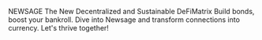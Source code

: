 
NEWSAGE
The New Decentralized and Sustainable DeFiMatrix
Build bonds, boost your bankroll. Dive into Newsage and
transform connections into currency. Let's thrive together!

<!---
NewSageio/NewSageio is a ✨ special ✨ repository because its `README.md` (this file) appears on your GitHub profile.
You can click the Preview link to take a look at your changes.
--->
